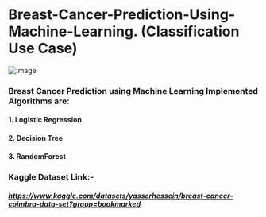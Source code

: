 # Breast-Cancer-Prediction-Using-Machine-Learning. (Classification Use Case)

![image](https://user-images.githubusercontent.com/69152112/210226834-6c9c4e18-6343-4e01-a7dd-3d0e77d7278c.png)

### Breast Cancer Prediction using Machine Learning Implemented Algorithms are:
#### 1. Logistic Regression
#### 2. Decision Tree
#### 3. RandomForest

### Kaggle Dataset Link:- 
##### https://www.kaggle.com/datasets/yasserhessein/breast-cancer-coimbra-data-set?group=bookmarked
